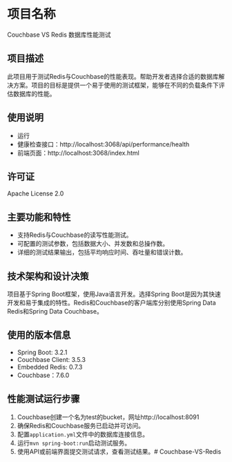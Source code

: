 # 项目名称

Couchbase VS Redis 数据库性能测试

## 项目描述

此项目用于测试Redis与Couchbase的性能表现。帮助开发者选择合适的数据库解决方案。项目的目标是提供一个易于使用的测试框架，能够在不同的负载条件下评估数据库的性能。

## 使用说明

- 运行
- 健康检查接口：http://localhost:3068/api/performance/health
- 前端页面：http://localhost:3068/index.html

## 许可证

Apache License 2.0

## 主要功能和特性

- 支持Redis与Couchbase的读写性能测试。
- 可配置的测试参数，包括数据大小、并发数和总操作数。
- 详细的测试结果输出，包括平均响应时间、吞吐量和错误计数。

## 技术架构和设计决策

项目基于Spring Boot框架，使用Java语言开发。选择Spring Boot是因为其快速开发和易于集成的特性。Redis和Couchbase的客户端库分别使用Spring Data Redis和Spring Data Couchbase。

## 使用的版本信息

- Spring Boot: 3.2.1
- Couchbase Client: 3.5.3
- Embedded Redis: 0.7.3
- Couchbase：7.6.0

## 性能测试运行步骤
1. Couchbase创建一个名为test的bucket，网址http://localhost:8091
2. 确保Redis和Couchbase服务已启动并可访问。
3. 配置`application.yml`文件中的数据库连接信息。
4. 运行`mvn spring-boot:run`启动测试服务。
5. 使用API或前端界面提交测试请求，查看测试结果。#   C o u c h b a s e - V S - R e d i s  
 